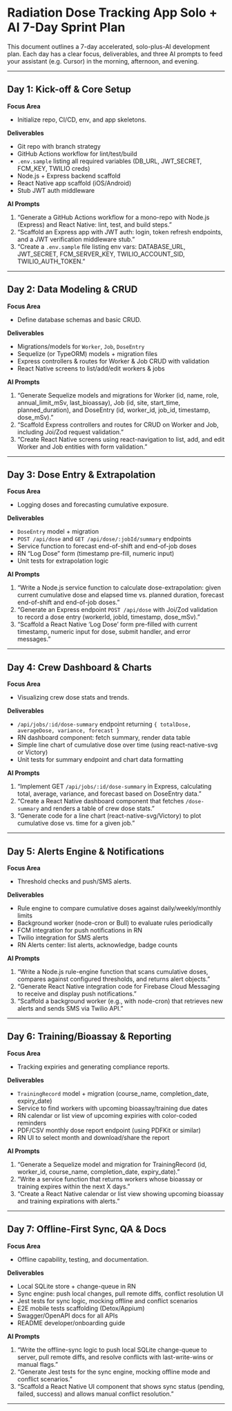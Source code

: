 # Radiation Dose Tracking App Solo + AI 7-Day Sprint Plan

This document outlines a 7-day accelerated, solo-plus-AI development plan. Each day has a clear focus, deliverables, and three AI prompts to feed your assistant (e.g. Cursor) in the morning, afternoon, and evening.

---

## Day 1: Kick-off & Core Setup

**Focus Area**  
- Initialize repo, CI/CD, env, and app skeletons.

**Deliverables**  
- Git repo with branch strategy  
- GitHub Actions workflow for lint/test/build  
- `.env.sample` listing all required variables (DB_URL, JWT_SECRET, FCM_KEY, TWILIO creds)  
- Node.js + Express backend scaffold  
- React Native app scaffold (iOS/Android)  
- Stub JWT auth middleware

**AI Prompts**  
1. “Generate a GitHub Actions workflow for a mono-repo with Node.js (Express) and React Native: lint, test, and build steps.”  
2. “Scaffold an Express app with JWT auth: login, token refresh endpoints, and a JWT verification middleware stub.”  
3. “Create a `.env.sample` file listing env vars: DATABASE_URL, JWT_SECRET, FCM_SERVER_KEY, TWILIO_ACCOUNT_SID, TWILIO_AUTH_TOKEN.”

---

## Day 2: Data Modeling & CRUD

**Focus Area**  
- Define database schemas and basic CRUD.

**Deliverables**  
- Migrations/models for `Worker`, `Job`, `DoseEntry`  
- Sequelize (or TypeORM) models + migration files  
- Express controllers & routes for Worker & Job CRUD with validation  
- React Native screens to list/add/edit workers & jobs  

**AI Prompts**  
1. “Generate Sequelize models and migrations for Worker (id, name, role, annual_limit_mSv, last_bioassay), Job (id, site, start_time, planned_duration), and DoseEntry (id, worker_id, job_id, timestamp, dose_mSv).”  
2. “Scaffold Express controllers and routes for CRUD on Worker and Job, including Joi/Zod request validation.”  
3. “Create React Native screens using react-navigation to list, add, and edit Worker and Job entities with form validation.”

---

## Day 3: Dose Entry & Extrapolation

**Focus Area**  
- Logging doses and forecasting cumulative exposure.

**Deliverables**  
- `DoseEntry` model + migration  
- `POST /api/dose` and `GET /api/dose/:jobId/summary` endpoints  
- Service function to forecast end-of-shift and end-of-job doses  
- RN “Log Dose” form (timestamp pre-fill, numeric input)  
- Unit tests for extrapolation logic  

**AI Prompts**  
1. “Write a Node.js service function to calculate dose-extrapolation: given current cumulative dose and elapsed time vs. planned duration, forecast end-of-shift and end-of-job doses.”  
2. “Generate an Express endpoint `POST /api/dose` with Joi/Zod validation to record a dose entry (workerId, jobId, timestamp, dose_mSv).”  
3. “Scaffold a React Native ‘Log Dose’ form pre-filled with current timestamp, numeric input for dose, submit handler, and error messages.”

---

## Day 4: Crew Dashboard & Charts

**Focus Area**  
- Visualizing crew dose stats and trends.

**Deliverables**  
- `/api/jobs/:id/dose-summary` endpoint returning `{ totalDose, averageDose, variance, forecast }`  
- RN dashboard component: fetch summary, render data table  
- Simple line chart of cumulative dose over time (using react-native-svg or Victory)  
- Unit tests for summary endpoint and chart data formatting  

**AI Prompts**  
1. “Implement GET `/api/jobs/:id/dose-summary` in Express, calculating total, average, variance, and forecast based on DoseEntry data.”  
2. “Create a React Native dashboard component that fetches `/dose-summary` and renders a table of crew dose stats.”  
3. “Generate code for a line chart (react-native-svg/Victory) to plot cumulative dose vs. time for a given job.”

---

## Day 5: Alerts Engine & Notifications

**Focus Area**  
- Threshold checks and push/SMS alerts.

**Deliverables**  
- Rule engine to compare cumulative doses against daily/weekly/monthly limits  
- Background worker (node-cron or Bull) to evaluate rules periodically  
- FCM integration for push notifications in RN  
- Twilio integration for SMS alerts  
- RN Alerts center: list alerts, acknowledge, badge counts  

**AI Prompts**  
1. “Write a Node.js rule-engine function that scans cumulative doses, compares against configured thresholds, and returns alert objects.”  
2. “Generate React Native integration code for Firebase Cloud Messaging to receive and display push notifications.”  
3. “Scaffold a background worker (e.g., with node-cron) that retrieves new alerts and sends SMS via Twilio API.”

---

## Day 6: Training/Bioassay & Reporting

**Focus Area**  
- Tracking expiries and generating compliance reports.

**Deliverables**  
- `TrainingRecord` model + migration (course_name, completion_date, expiry_date)  
- Service to find workers with upcoming bioassay/training due dates  
- RN calendar or list view of upcoming expiries with color-coded reminders  
- PDF/CSV monthly dose report endpoint (using PDFKit or similar)  
- RN UI to select month and download/share the report  

**AI Prompts**  
1. “Generate a Sequelize model and migration for TrainingRecord (id, worker_id, course_name, completion_date, expiry_date).”  
2. “Write a service function that returns workers whose bioassay or training expires within the next X days.”  
3. “Create a React Native calendar or list view showing upcoming bioassay and training expirations with alerts.”

---

## Day 7: Offline-First Sync, QA & Docs

**Focus Area**  
- Offline capability, testing, and documentation.

**Deliverables**  
- Local SQLite store + change-queue in RN  
- Sync engine: push local changes, pull remote diffs, conflict resolution UI  
- Jest tests for sync logic, mocking offline and conflict scenarios  
- E2E mobile tests scaffolding (Detox/Appium)  
- Swagger/OpenAPI docs for all APIs  
- README developer/onboarding guide  

**AI Prompts**  
1. “Write the offline-sync logic to push local SQLite change-queue to server, pull remote diffs, and resolve conflicts with last-write-wins or manual flags.”  
2. “Generate Jest tests for the sync engine, mocking offline mode and conflict scenarios.”  
3. “Scaffold a React Native UI component that shows sync status (pending, failed, success) and allows manual conflict resolution.”

---
